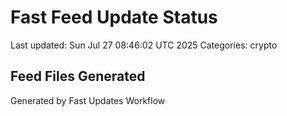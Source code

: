 # Fast Feed Update Status
Last updated: Sun Jul 27 08:46:02 UTC 2025
Categories: crypto

## Feed Files Generated

Generated by Fast Updates Workflow
